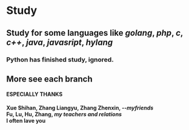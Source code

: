 # Study

## Study for some languages like _golang_, _php_, _c_, _c++_, _java_, _javasript_, _hylang_
### Python has finished study, ignored.
## More see each branch

#### ESPECIALLY THANKS
**Xue Shihan, Zhang Liangyu, Zhang Zhenxin, _--myfriends_**  
**Fu, Lu, Hu, Zhang, _my teachers and relations_**  
**I often lave you**  
